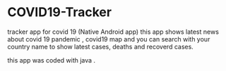 # COVID19-Tracker
tracker app for covid 19 (Native Android app)
this app shows latest news about covid 19 pandemic , covid19 map and you can search with your country name to show latest cases, deaths and recoverd cases.

this app was coded with java .
